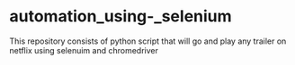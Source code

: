 # automation_using-_selenium
This repository consists of python script that will go and play any trailer on netflix using selenuim and chromedriver
